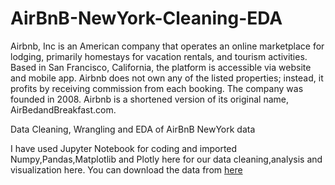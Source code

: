 # AirBnB-NewYork-Cleaning-EDA
Airbnb, Inc is an American company that operates an online marketplace for lodging, primarily homestays for vacation rentals, and tourism activities. Based in San Francisco, California, the platform is accessible via website and mobile app. Airbnb does not own any of the listed properties; instead, it profits by receiving commission from each booking. The company was founded in 2008. Airbnb is a shortened version of its original name, AirBedandBreakfast.com.

Data Cleaning, Wrangling and EDA of AirBnB NewYork data

I have used Jupyter Notebook for coding and imported Numpy,Pandas,Matplotlib and Plotly here for our data cleaning,analysis and visualization here.
You can download the data from [here](https://www.kaggle.com/datasets/arianazmoudeh/airbnbopendata)


